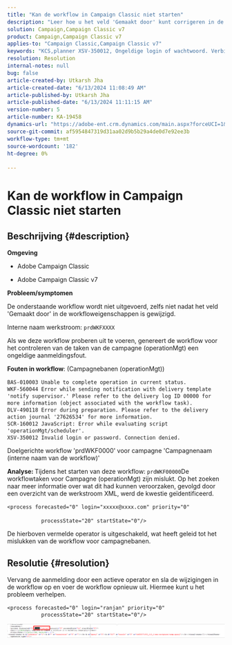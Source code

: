 ```yaml
---
title: "Kan de workflow in Campaign Classic niet starten"
description: "Leer hoe u het veld 'Gemaakt door' kunt corrigeren in de workfloweigenschappen in Adobe Campaign Classic."
solution: Campaign,Campaign Classic v7
product: Campaign,Campaign Classic v7
applies-to: "Campaign Classic,Campaign Classic v7"
keywords: "KCS,planner XSV-350012, Ongeldige login of wachtwoord. Verbinding geweigerd."
resolution: Resolution
internal-notes: null
bug: false
article-created-by: Utkarsh Jha
article-created-date: "6/13/2024 11:08:49 AM"
article-published-by: Utkarsh Jha
article-published-date: "6/13/2024 11:11:15 AM"
version-number: 5
article-number: KA-19458
dynamics-url: "https://adobe-ent.crm.dynamics.com/main.aspx?forceUCI=1&pagetype=entityrecord&etn=knowledgearticle&id=29891f4e-7529-ef11-840a-00224808decd"
source-git-commit: af5954847319d31aa02d9b5b29a4de0d7e92ee3b
workflow-type: tm+mt
source-wordcount: '182'
ht-degree: 0%

---
```


# Kan de workflow in Campaign Classic niet starten

## Beschrijving {#description}


<b>Omgeving</b>

- Adobe Campaign Classic

- Adobe Campaign Classic v7

<b>Probleem/symptomen</b>

De onderstaande workflow wordt niet uitgevoerd, zelfs niet nadat het veld &#39;Gemaakt door&#39; in de workfloweigenschappen is gewijzigd.

Interne naam werkstroom: ``prdWKFXXXX``

Als we deze workflow proberen uit te voeren, genereert de workflow voor het controleren van de taken van de campagne (operationMgt) een ongeldige aanmeldingsfout.

<b>Fouten in workflow</b>: (Campagnebanen (operationMgt))




```
BAS-010003 Unable to complete operation in current status.
WKF-560044 Error while sending notification with delivery template 'notify supervisor.' Please refer to the delivery log ID 00000 for more information (object associated with the workflow task).
DLV-490118 Error during preparation. Please refer to the delivery action journal '27626534' for more information.
SCR-160012 JavaScript: Error while evaluating script 'operationMgt/scheduler'.
XSV-350012 Invalid login or password. Connection denied.
```




Doelgerichte workflow &#39;prdWKF0000&#39; voor campagne &#39;Campagnenaam (interne naam van de workflow)&#39;

<b>Analyse: </b>
Tijdens het starten van deze workflow: `prdWKF00000`De workflowtaken voor Campagne (operationMgt) zijn mislukt. Op het zoeken naar meer informatie over wat dit had kunnen veroorzaken, gevolgd door een overzicht van de werkstroom XML, werd de kwestie geïdentificeerd.




```
<process forecasted="0" login="xxxxx@xxxx.com" priority="0"

           processState="20" startState="0"/>
```




De hierboven vermelde operator is uitgeschakeld, wat heeft geleid tot het mislukken van de workflow voor campagnebanen.


## Resolutie {#resolution}


Vervang de aanmelding door een actieve operator en sla de wijzigingen in de workflow op en voer de workflow opnieuw uit. Hiermee kunt u het probleem verhelpen.




```
<process forecasted="0" login="ranjan" priority="0"
           processState="20" startState="0"/>
```






![](assets/852729f9-68d0-ec11-a7b5-0022480a8e40.png)
